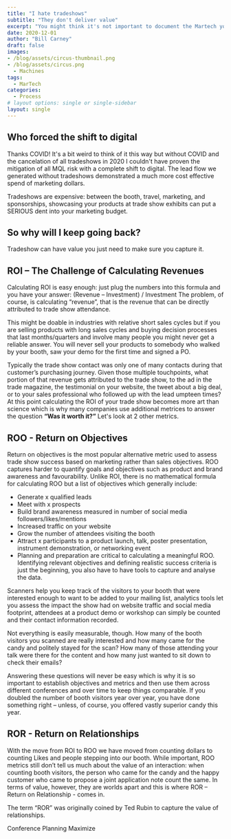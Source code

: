 ```yaml
---
title: "I hate tradeshows"
subtitle: "They don't deliver value"
excerpt: "You might think it's not important to document the Martech you use but I'd suggest that shoud you choose not to you'll eventually run into overlap as well as compliance concerns. In this post we'll focus on the why take the time to do it and what benefit's it'll have."
date: 2020-12-01
author: "Bill Carney"
draft: false
images:
- /blog/assets/circus-thumbnail.png
- /blog/assets/circus.png
  - Machines
tags:
  - MarTech
categories:
  - Process
# layout options: single or single-sidebar
layout: single
---
```


## Who forced the shift to digital

Thanks COVID! It's a bit weird to think of it this way but without COVID and the cancelation of all tradeshows in 2020 I couldn't have proven the mitigation of all MQL risk with a complete shift to digital. The lead flow we generated without tradeshows demonstrated a much more cost effective spend of marketing dollars. 

Tradeshows are expensive: between the booth, travel, marketing, and sponsorships, showcasing your products at trade show exhibits can put a SERIOUS dent into your marketing budget. 

## So why will I keep going back?

Tradeshow can have value you just need to make sure you capture it.

## ROI – The Challenge of Calculating Revenues
Calculating ROI is easy enough: just plug the numbers into this formula and you have your answer: (Revenue – Investment) / Investment The problem, of course, is calculating “revenue”, that is the revenue that can be directly attributed to trade show attendance.

This might be doable in industries with relative short sales cycles but if you are selling products with long sales cycles and buying decision processes that last months/quarters and involve many people you might never get a reliable answer. You will never sell your products to somebody who walked by your booth, saw your demo for the first time and signed a PO.

Typically the trade show contact was only one of many contacts during that customer’s purchasing journey. Given those multiple touchpoints, what portion of that revenue gets attributed to the trade show, to the ad in the trade magazine, the testimonial on your website, the tweet about a big deal, or to your sales professional who followed up with the lead umpteen times? At this point calculating the ROI of your trade show becomes more art than science which is why many companies use additional metrices to answer the question **“Was it worth it?”** Let's look at 2 other metrics.

## ROO - Return on Objectives
Return on objectives is the most popular alternative metric used to assess trade show success based on marketing rather than sales objectives. ROO captures harder to quantify goals and objectives such as product and brand awareness and favourability. Unlike ROI, there is no mathematical formula for calculating ROO but a list of objectives which generally include:

- Generate x qualified leads
- Meet with x prospects
- Build brand awareness measured in number of social media followers/likes/mentions
- Increased traffic on your website
- Grow the number of attendees visiting the booth
- Attract x participants to a product launch, talk, poster presentation, instrument demonstration, or networking event
- Planning and preparation are critical to calculating a meaningful ROO. Identifying relevant objectives and defining realistic success criteria is just the beginning, you also have to have tools to capture and analyse the data.

Scanners help you keep track of the visitors to your booth that were interested enough to want to be added to your mailing list, analytics tools let you assess the impact the show had on website traffic and social media footprint, attendees at a product demo or workshop can simply be counted and their contact information recorded.

Not everything is easily measurable, though. How many of the booth visitors you scanned are really interested and how many came for the candy and politely stayed for the scan? How many of those attending your talk were there for the content and how many just wanted to sit down to check their emails?

Answering these questions will never be easy which is why it is so important to establish objectives and metrics and then use them across different conferences and over time to keep things comparable. If you doubled the number of booth visitors year over year, you have done something right – unless, of course, you offered vastly superior candy this year.

## ROR - Return on Relationships
With the move from ROI to ROO we have moved from counting dollars to counting Likes and people stepping into our booth. While important, ROO metrics still don’t tell us much about the value of an interaction: when counting booth visitors, the person who came for the candy and the happy customer who came to propose a joint application note count the same. In terms of value, however, they are worlds apart and this is where ROR – Return on Relationship - comes in.

The term “ROR” was originally coined by Ted Rubin to capture the value of relationships.

Conference Planning
Maximize
